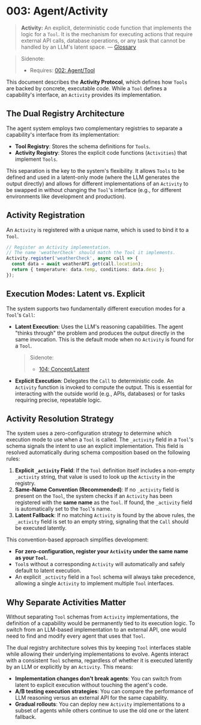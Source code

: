 # 003: Agent/Activity

> **Activity:** An explicit, deterministic code function that implements the logic for a `Tool`. It is the mechanism for executing actions that require external API calls, database operations, or any task that cannot be handled by an LLM's latent space. — [Glossary](./000_glossary.md)

> Sidenote:
>
> - Requires: [002: Agent/Tool](./002_agent_tool.md)

This document describes the **Activity Protocol**, which defines how `Tools` are backed by concrete, executable code. While a `Tool` defines a capability's interface, an `Activity` provides its implementation.

## The Dual Registry Architecture

The agent system employs two complementary registries to separate a capability's interface from its implementation:

- **Tool Registry**: Stores the schema definitions for `Tools`.
- **Activity Registry**: Stores the explicit code functions (`Activities`) that implement `Tools`.

This separation is the key to the system's flexibility. It allows `Tools` to be defined and used in a latent-only mode (where the LLM generates the output directly) and allows for different implementations of an `Activity` to be swapped in without changing the `Tool`'s interface (e.g., for different environments like development and production).

## Activity Registration

An `Activity` is registered with a unique name, which is used to bind it to a `Tool`.

```typescript
// Register an Activity implementation.
// The name 'weatherCheck' should match the Tool it implements.
Activity.register('weatherCheck', async call => {
  const data = await weatherAPI.get(call.location);
  return { temperature: data.temp, conditions: data.desc };
});
```

## Execution Modes: Latent vs. Explicit

The system supports two fundamentally different execution modes for a `Tool`'s `Call`:

- **Latent Execution**: Uses the LLM's reasoning capabilities. The agent "thinks through" the problem and produces the output directly in the same invocation. This is the default mode when no `Activity` is found for a `Tool`.
  > Sidenote:
  >
  > - [104: Concept/Latent](./104_concept_latent.md)
- **Explicit Execution**: Delegates the `Call` to deterministic code. An `Activity` function is invoked to compute the output. This is essential for interacting with the outside world (e.g., APIs, databases) or for tasks requiring precise, repeatable logic.

## Activity Resolution Strategy

The system uses a zero-configuration strategy to determine which execution mode to use when a `Tool` is called. The `_activity` field in a `Tool`'s schema signals the intent to use an explicit implementation. This field is resolved automatically during schema composition based on the following rules:

1.  **Explicit `_activity` Field**: If the `Tool` definition itself includes a non-empty `_activity` string, that value is used to look up the `Activity` in the registry.
2.  **Same-Name Convention (Recommended)**: If no `_activity` field is present on the `Tool`, the system checks if an `Activity` has been registered with the **same name** as the `Tool`. If found, the `_activity` field is automatically set to the `Tool`'s name.
3.  **Latent Fallback**: If no matching `Activity` is found by the above rules, the `_activity` field is set to an empty string, signaling that the `Call` should be executed latently.

This convention-based approach simplifies development:

- **For zero-configuration, register your `Activity` under the same name as your `Tool`.**
- `Tool`s without a corresponding `Activity` will automatically and safely default to latent execution.
- An explicit `_activity` field in a `Tool` schema will always take precedence, allowing a single `Activity` to implement multiple `Tool` interfaces.

## Why Separate Activities Matter

Without separating `Tool` schemas from `Activity` implementations, the definition of a capability would be permanently tied to its execution logic. To switch from an LLM-based implementation to an external API, one would need to find and modify every agent that uses that `Tool`.

The dual registry architecture solves this by keeping `Tool` interfaces stable while allowing their underlying implementations to evolve. Agents interact with a consistent `Tool` schema, regardless of whether it is executed latently by an LLM or explicitly by an `Activity`. This means:

- **Implementation changes don't break agents**: You can switch from latent to explicit execution without touching the agent's code.
- **A/B testing execution strategies**: You can compare the performance of LLM reasoning versus an external API for the same capability.
- **Gradual rollouts**: You can deploy new `Activity` implementations to a subset of agents while others continue to use the old one or the latent fallback.
